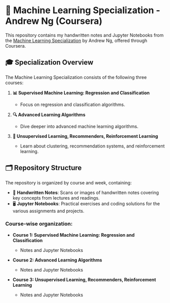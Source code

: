 # 🌟 Machine Learning Specialization - Andrew Ng (Coursera)

This repository contains my handwritten notes and Jupyter Notebooks from the [Machine Learning Specialization](https://www.coursera.org/specializations/machine-learning-introduction) by Andrew Ng, offered through Coursera.

## 🎓 Specialization Overview

The Machine Learning Specialization consists of the following three courses:

1. **📊 Supervised Machine Learning: Regression and Classification**
   - Focus on regression and classification algorithms.

2. **🔍 Advanced Learning Algorithms**
   - Dive deeper into advanced machine learning algorithms.

3. **🧠 Unsupervised Learning, Recommenders, Reinforcement Learning**
   - Learn about clustering, recommendation systems, and reinforcement learning.

## 🗂️ Repository Structure

The repository is organized by course and week, containing:

- 📓 **Handwritten Notes**: Scans or images of handwritten notes covering key concepts from lectures and readings.
- 🖥️ **Jupyter Notebooks**: Practical exercises and coding solutions for the various assignments and projects.

### Course-wise organization:
- **Course 1: Supervised Machine Learning: Regression and Classification**
  - Notes and Jupyter Notebooks

- **Course 2: Advanced Learning Algorithms**
  - Notes and Jupyter Notebooks

- **Course 3: Unsupervised Learning, Recommenders, Reinforcement Learning**
  - Notes and Jupyter Notebooks 
 
 

 
